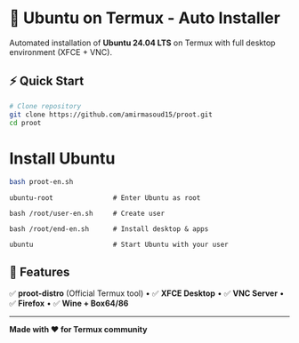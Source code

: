 # 🚀 Ubuntu on Termux - Auto Installer

Automated installation of **Ubuntu 24.04 LTS** on Termux with full desktop environment (XFCE + VNC).

## ⚡ Quick Start

```bash
# Clone repository
git clone https://github.com/amirmasoud15/proot.git
cd proot
```
# Install Ubuntu
```bash
bash proot-en.sh    
```
```
ubuntu-root               # Enter Ubuntu as root
```
```
bash /root/user-en.sh     # Create user
```
```
bash /root/end-en.sh      # Install desktop & apps
```
```
ubuntu                    # Start Ubuntu with your user
```


## 🎯 Features
✅ **proot-distro** (Official Termux tool) • ✅ **XFCE Desktop** • ✅ **VNC Server** • ✅ **Firefox** • ✅ **Wine + Box64/86**

---

**Made with ❤️ for Termux community**
